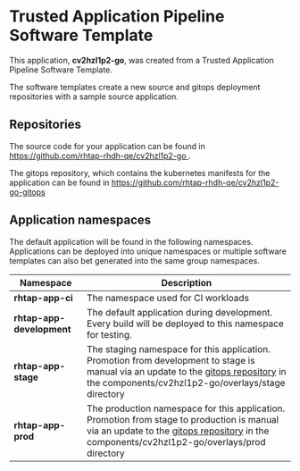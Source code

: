 # Trusted Application Pipeline Software Template

This application, **cv2hzl1p2-go**, was created from a Trusted Application Pipeline Software Template.

The software templates create a new source and gitops deployment repositories with a sample source application. 

## Repositories

The source code for your application can be found in [https://github.com/rhtap-rhdh-qe/cv2hzl1p2-go ](https://github.com/rhtap-rhdh-qe/cv2hzl1p2-go ).
 
The gitops repository, which contains the kubernetes manifests for the application can be found in 
[https://github.com/rhtap-rhdh-qe/cv2hzl1p2-go-gitops ](https://github.com/rhtap-rhdh-qe/cv2hzl1p2-go-gitops ) 

## Application namespaces 

The default application will be found in the following namespaces. Applications can be deployed into unique namespaces or multiple software templates can also bet generated into the same group namespaces.  

|  Namespace   |  Description   |  
| -------- | -------- |
| **rhtap-app-ci** | The namespace used for CI workloads |
| **rhtap-app-development** | The default application during development. Every build will be deployed to this namespace for testing. |
| **rhtap-app-stage** | The staging namespace for this application. Promotion from development to stage is manual via an update to the [gitops repository](https://github.com/rhtap-rhdh-qe/cv2hzl1p2-go-gitops ) in the components/cv2hzl1p2-go/overlays/stage directory |
| **rhtap-app-prod** | The production namespace for this application. Promotion from stage to production is manual via an update to the [gitops repository](https://github.com/rhtap-rhdh-qe/cv2hzl1p2-go-gitops ) in the components/cv2hzl1p2-go/overlays/prod directory |